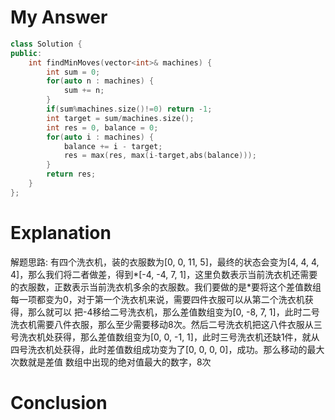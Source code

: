 # My Answer
```c++
class Solution {
public:
    int findMinMoves(vector<int>& machines) {
        int sum = 0;
        for(auto n : machines) {
            sum += n;
        }
        if(sum%machines.size()!=0) return -1;
        int target = sum/machines.size();
        int res = 0, balance = 0;
        for(auto i : machines) {
            balance += i - target;
            res = max(res, max(i-target,abs(balance)));
        }
        return res;
    }
};
```
# Explanation
解题思路: 有四个洗衣机，装的衣服数为[0, 0, 11, 5]，最终的状态会变为[4, 4, 4, 4]，那么我们将二者做差，得到*[-4, -4, 7, 1]，这里负数表示当前洗衣机还需要的衣服数，正数表示当前洗衣机多余的衣服数。我们要做的是*要将这个差值数组每一项都变为0，对于第一个洗衣机来说，需要四件衣服可以从第二个洗衣机获得，那么就可以 把-4移给二号洗衣机，那么差值数组变为[0, -8, 7, 1]，此时二号洗衣机需要八件衣服，那么至少需要移动8次。然后二号洗衣机把这八件衣服从三号洗衣机处获得，那么差值数组变为[0, 0, -1, 1]，此时三号洗衣机还缺1件，就从四号洗衣机处获得，此时差值数组成功变为了[0, 0, 0, 0]，成功。那么移动的最大次数就是差值 数组中出现的绝对值最大的数字，8次
# Conclusion
